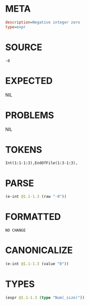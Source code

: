 # META
~~~ini
description=Negative integer zero
type=expr
~~~
# SOURCE
~~~roc
-0
~~~
# EXPECTED
NIL
# PROBLEMS
NIL
# TOKENS
~~~zig
Int(1:1-1:3),EndOfFile(1:3-1:3),
~~~
# PARSE
~~~clojure
(e-int @1.1-1.3 (raw "-0"))
~~~
# FORMATTED
~~~roc
NO CHANGE
~~~
# CANONICALIZE
~~~clojure
(e-int @1.1-1.3 (value "0"))
~~~
# TYPES
~~~clojure
(expr @1.1-1.3 (type "Num(_size)"))
~~~
